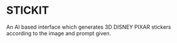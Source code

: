 # STICKIT
An AI based interface which generates 3D DISNEY PIXAR stickers according to the image and prompt given.
